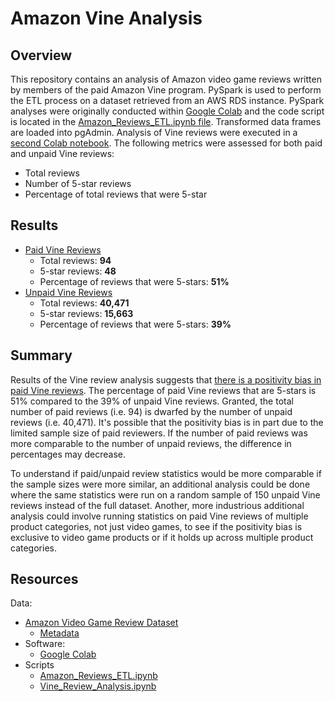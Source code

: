 # Amazon Vine Analysis

## Overview
This repository contains an analysis of Amazon video game reviews written by members of the paid Amazon Vine program. PySpark is used to perform the ETL process on a dataset retrieved from an AWS RDS instance. PySpark analyses were originally conducted within [Google Colab](https://research.google.com/colaboratory/) and the code script is located in the [Amazon_Reviews_ETL.ipynb file](./Amazon_Reviews_ETL.ipynb). Transformed data frames are loaded into pgAdmin. Analysis of Vine reviews were executed in a [second Colab notebook](./Vine_Review_Analysis.ipynb). The following metrics were assessed for both paid and unpaid Vine reviews:
- Total reviews
- Number of 5-star reviews
- Percentage of total reviews that were 5-star

## Results
- <u>Paid Vine Reviews</u>
  - Total reviews: <b>94</b>
  - 5-star reviews: <b>48</b>
  - Percentage of reviews that were 5-stars: <b>51%</b>
- <u>Unpaid Vine Reviews</u>
  - Total reviews: <b>40,471</b>
  - 5-star reviews: <b>15,663</b>
  - Percentage of reviews that were 5-stars: <b>39%</b> 
## Summary
Results of the Vine review analysis suggests that <u>there is a positivity bias in paid Vine reviews</u>. The percentage of paid Vine reviews that are 5-stars is 51% compared to the 39% of unpaid Vine reviews. Granted, the total number of paid reviews (i.e. 94) is dwarfed by the number of unpaid reviews (i.e. 40,471). It's possible that the positivity bias is in part due to the limited sample size of paid reviewers. If the number of paid reviews was more comparable to the number of unpaid reviews, the difference in percentages may decrease.

To understand if paid/unpaid review statistics would be more comparable if the sample sizes were more similar, an additional analysis could be done where the same statistics were run on a random sample of 150 unpaid Vine reviews instead of the full dataset. Another, more industrious additional analysis could involve running statistics on paid Vine reviews of multiple product categories, not just video games, to see if the positivity bias is exclusive to video game products or if it holds up across multiple product categories.
## Resources
Data:
- [Amazon Video Game Review Dataset](https://s3.amazonaws.com/amazon-reviews-pds/tsv/amazon_reviews_us_Video_Games_v1_00.tsv.gz)
    - [Metadata](https://s3.amazonaws.com/amazon-reviews-pds/tsv/index.txt)
- Software:
  - [Google Colab](https://research.google.com/colaboratory/)
- Scripts
  - [Amazon_Reviews_ETL.ipynb](./Amazon_Reviews_ETL.ipynb)
  - [Vine_Review_Analysis.ipynb](./Vine_Review_Analysis.ipynb)
